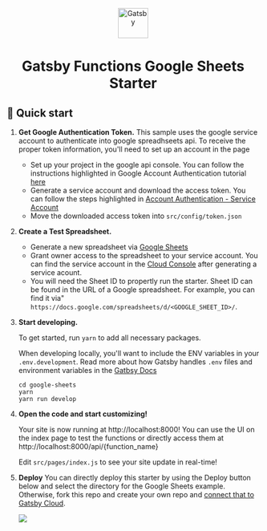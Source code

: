 <p align="center">
  <a href="https://www.gatsbyjs.com/?utm_source=starter&utm_medium=readme&utm_campaign=gatsby-functions-beta">
    <img alt="Gatsby" src="https://www.gatsbyjs.com/Gatsby-Monogram.svg" width="60" />
  </a>
</p>
<h1 align="center">
  Gatsby Functions Google Sheets Starter
</h1>

## 🚀 Quick start

1.  **Get Google Authentication Token.**
    This sample uses the google service account to authenticate into google spreadhseets api. To receive the proper token information, you'll need to set up an account in the <TODO> page
    - Set up your project in the google api console. You can follow the instructions highlighted in Google Account Authentication tutorial [here](https://theoephraim.github.io/node-google-spreadsheet/#/getting-started/authentication)
    - Generate a service account and download the access token. You can follow the steps highlighted in [Account Authentication - Service Account](https://theoephraim.github.io/node-google-spreadsheet/#/getting-started/authentication?id=service-account)
    - Move the downloaded access token into `src/config/token.json`


2.  **Create a Test Spreadsheet.**

    - Generate a new spreadsheet via [Google Sheets](https://docs.google.com/spreadsheets)
    - Grant owner access to the spreadsheet to your service account. You can find the service account in the [Cloud Console]() after generating a service acount.
    - You will need the Sheet ID to propertly run the starter. Sheet ID can be found in the URL of a Google spreadsheet. For example, you can find it via" `https://docs.google.com/spreadsheets/d/<GOOGLE_SHEET_ID>/`.


3.  **Start developing.**

    To get started, run `yarn` to add all necessary packages.

    When developing locally, you'll want to include the ENV variables in your `.env.development`. Read more about how Gatsby handles `.env` files and environment variables in the [Gatbsy Docs](https://www.gatsbyjs.com/docs/how-to/local-development/environment-variables/)

    ```shell
    cd google-sheets
    yarn
    yarn run develop
    ```

4.  **Open the code and start customizing!**

    Your site is now running at http://localhost:8000! You can use the UI on the index page to test the functions or directly access them at http://localhost:8000/api/{function_name}

    Edit `src/pages/index.js` to see your site update in real-time!

5.  **Deploy**
    You can directly deploy this starter by using the Deploy button below and select the directory for the Google Sheets example. Otherwise, fork this repo and create your own repo and [connect that to Gatsby Cloud](https://www.gatsbyjs.com/docs/how-to/previews-deploys-hosting/deploying-to-gatsby-cloud/#set-up-an-existing-gatsby-site).

    [<img src="https://www.gatsbyjs.com/deploynow.svg">](https://www.gatsbyjs.com/dashboard/deploynow?url=https://github.com/gatsbyjs/gatsby-functions-beta/)


    <!--- Working on improving deploy now to use subdirectories 

    [<img src="https://www.gatsbyjs.com/deploynow.svg">](https://www.gatsbyjs.com/dashboard/deploynow?url=https://github.com/gatsbyjs/gatsby-functions-beta/tree/main/examples/google-auth)

    --> 